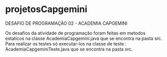 # projetosCapgemini
DESAFIO DE PROGRAMAÇÃO 02 - ACADEMIA CAPGEMINI

Os desafios da atividade de programação foram feitas em metodos estaticos na 
classe AcademiaCapgemini.java que se encontra na pasta src.
Para realizar os testes só executar-los na classe de teste :  AcademiaCapgeminiTeste.java que se encontra na pasta src.


